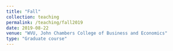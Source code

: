 ```yaml
---
title: "Fall"
collection: teaching
permalink: /teaching/fall2019
date: 2019-08-22
venue: "WVU, John Chambers College of Business and Economics"
type: "Graduate course"
---
```

